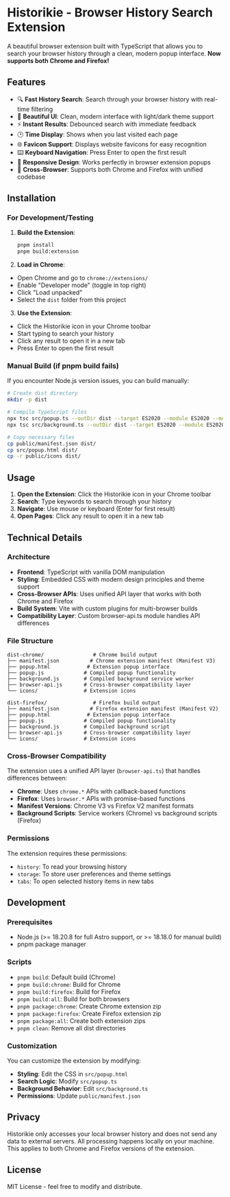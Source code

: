 # Historikie - Browser History Search Extension

A beautiful browser extension built with TypeScript that allows you to search your browser history through a clean,
modern popup interface. **Now supports both Chrome and Firefox!**

## Features

- 🔍 **Fast History Search**: Search through your browser history with real-time filtering
- 🎨 **Beautiful UI**: Clean, modern interface with light/dark theme support
- ⚡ **Instant Results**: Debounced search with immediate feedback
- 🕒 **Time Display**: Shows when you last visited each page
- 🌐 **Favicon Support**: Displays website favicons for easy recognition
- ⌨️ **Keyboard Navigation**: Press Enter to open the first result
- 📱 **Responsive Design**: Works perfectly in browser extension popups
- 🦊 **Cross-Browser**: Supports both Chrome and Firefox with unified codebase

## Installation

### For Development/Testing

1. **Build the Extension**:
   ```bash
   pnpm install
   pnpm build:extension
   ```

2. **Load in Chrome**:

- Open Chrome and go to `chrome://extensions/`
- Enable "Developer mode" (toggle in top right)
- Click "Load unpacked"
- Select the `dist` folder from this project

3. **Use the Extension**:

- Click the Historikie icon in your Chrome toolbar
- Start typing to search your history
- Click any result to open it in a new tab
- Press Enter to open the first result

### Manual Build (if pnpm build fails)

If you encounter Node.js version issues, you can build manually:

```bash
# Create dist directory
mkdir -p dist

# Compile TypeScript files
npx tsc src/popup.ts --outDir dist --target ES2020 --module ES2020 --moduleResolution node
npx tsc src/background.ts --outDir dist --target ES2020 --module ES2020 --moduleResolution node

# Copy necessary files
cp public/manifest.json dist/
cp src/popup.html dist/
cp -r public/icons dist/
```

## Usage

1. **Open the Extension**: Click the Historikie icon in your Chrome toolbar
2. **Search**: Type keywords to search through your history
3. **Navigate**: Use mouse or keyboard (Enter for first result)
4. **Open Pages**: Click any result to open it in a new tab

## Technical Details

### Architecture

- **Frontend**: TypeScript with vanilla DOM manipulation
- **Styling**: Embedded CSS with modern design principles and theme support
- **Cross-Browser APIs**: Uses unified API layer that works with both Chrome and Firefox
- **Build System**: Vite with custom plugins for multi-browser builds
- **Compatibility Layer**: Custom browser-api.ts module handles API differences

### File Structure

```
dist-chrome/                # Chrome build output
├── manifest.json          # Chrome extension manifest (Manifest V3)
├── popup.html            # Extension popup interface
├── popup.js             # Compiled popup functionality
├── background.js        # Compiled background service worker
├── browser-api.js       # Cross-browser compatibility layer
└── icons/               # Extension icons

dist-firefox/               # Firefox build output
├── manifest.json          # Firefox extension manifest (Manifest V2)
├── popup.html            # Extension popup interface
├── popup.js             # Compiled popup functionality
├── background.js        # Compiled background script
├── browser-api.js       # Cross-browser compatibility layer
└── icons/               # Extension icons
```

### Cross-Browser Compatibility

The extension uses a unified API layer (`browser-api.ts`) that handles differences between:

- **Chrome**: Uses `chrome.*` APIs with callback-based functions
- **Firefox**: Uses `browser.*` APIs with promise-based functions
- **Manifest Versions**: Chrome V3 vs Firefox V2 manifest formats
- **Background Scripts**: Service workers (Chrome) vs background scripts (Firefox)

### Permissions

The extension requires these permissions:

- `history`: To read your browsing history
- `storage`: To store user preferences and theme settings
- `tabs`: To open selected history items in new tabs

## Development

### Prerequisites

- Node.js (>= 18.20.8 for full Astro support, or >= 18.18.0 for manual build)
- pnpm package manager

### Scripts

- `pnpm build`: Default build (Chrome)
- `pnpm build:chrome`: Build for Chrome
- `pnpm build:firefox`: Build for Firefox
- `pnpm build:all`: Build for both browsers
- `pnpm package:chrome`: Create Chrome extension zip
- `pnpm package:firefox`: Create Firefox extension zip
- `pnpm package:all`: Create both extension zips
- `pnpm clean`: Remove all dist directories

### Customization

You can customize the extension by modifying:

- **Styling**: Edit the CSS in `src/popup.html`
- **Search Logic**: Modify `src/popup.ts`
- **Background Behavior**: Edit `src/background.ts`
- **Permissions**: Update `public/manifest.json`

## Privacy

Historikie only accesses your local browser history and does not send any data to external servers. All processing
happens locally on your machine. This applies to both Chrome and Firefox versions of the extension.

## License

MIT License - feel free to modify and distribute.
